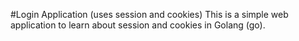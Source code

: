 #Login Application (uses session and cookies)
This is a simple web application to learn about session and cookies in Golang (go).